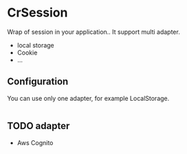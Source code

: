# CrSession
Wrap of session in your application.. It support multi adapter.
* local storage
* Cookie
* ...

## Configuration
You can use only one adapter, for example LocalStorage.
```javascript

```

## TODO adapter
* Aws Cognito
